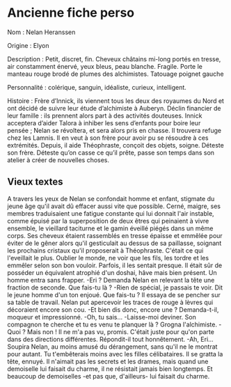 
# Ancienne fiche perso

Nom : Nelan Heranssen

Origine : Elyon

Description : Petit, discret, fin. Cheveux châtains mi-long portés en tresse, air constamment énervé, yeux bleus, peau blanche. Fragile. Porte le manteau rouge brodé de plumes des alchimistes. Tatouage poignet gauche

Personnalité : colérique, sanguin, idéaliste, curieux, intelligent.

Histoire : Frère d’Innick, ils viennent tous les deux des royaumes du Nord et ont décidé de suivre leur étude d’alchimiste à Auberyn. Déclin financier de leur famille : ils prennent alors part à des activités douteuses. Innick acceptera d’aider Talora à inhiber les sens d’enfants pour boire leur pensée ; Nelan se révoltera, et sera alors pris en chasse. Il trouvera refuge chez les Lamnis. Il en veut à son frère pour avoir pu se résoudre à ces extrémités. Depuis, il aide Théophraste, conçoit des objets, soigne. Déteste son frère. Déteste qu’on casse ce qu’il prête, passe son temps dans son atelier à créer de nouvelles choses.


## Vieux textes


A travers les yeux de Nelan se confondait homme et enfant, stigmate du jeune âge qu'il avait dû effacer aussi vite que possible. Cerné, maigre, ses membres traduisaient une fatigue constante qui lui donnait l'air instable, comme épuisé par la superposition de deux êtres qui peinaient à vivre ensemble, le vieillard taciturne et le gamin éveillé piégés dans un même corps. Ses cheveux étaient rassemblés en tresse épaisse et emmêlée pour éviter de le gêner alors qu'il gesticulait au dessus de sa paillasse, soignant les prochains cristaux qu'il proposerait à Théophraste. C'était ce qui l'eveillait le plus. Oublier le monde, ne voir que les fils, les tordre et les emmêler selon son bon vouloir. Parfois, il les sentait presque. Il était sûr de posséder un équivalent atrophié d'un doshai, hâve mais bien présent.
Un homme entra sans frapper.
  -Eri ? Demanda Nelan en relevant la tête une fraction de seconde. Que fais-tu là ?
  -Rien de spécial, je passais te voir. Dit le jeune homme d'un ton enjoué. Que fais-tu ? Il essaya de se pencher sur sa table de travail. Nelan put apercevoir les traces de rouge à lèvres qui décoraient encore son cou.
  -Et bien dis donc, encore une ? Demanda-t-il, moqueur et impressionné.
  -Oh, tu sais...
  -Laisse-moi deviner. Son compagnon te cherche et tu es venu te planquer là ? Grogna l'alchimiste.
  -Quoi ? Mais non ! Il ne m'a pas vu, promis. C'était juste pour qu'on parte dans des directions différentes. Répondit-il tout honnêtement.
  -Ah, Eri... Soupira Nelan, au moins amusé du dérangement, sans qu'il ne le montrat pour autant. Tu t'embêterais moins avec les filles célibataires.
  Il se gratta la tête, ennuyé. Il n'aimait pas les secrets et les drames, mais quand une demoiselle lui faisait du charme, il ne résistait jamais bien longtemps. Et beaucoup de demoiselles -et pas que, d'ailleurs- lui faisait du charme.